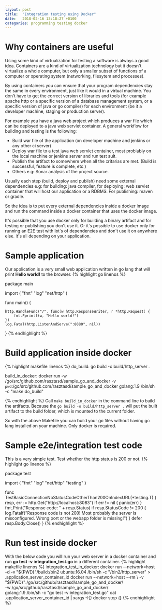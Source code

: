 ```yaml
---
layout: post
title:  "Integration testing using Docker"
date:   2018-02-16 13:18:27 +0100
categories: programming testing docker
---
```

# Why containers are useful
Using some kind of virtualization for testing a software is always a good idea. Containers are a kind of virtualization technology but it doesn't virtualize a whole computer, but only a smaller subset of functions of a computer or operating system (networking, filesytem and processes).

By using containers you can ensure that your program dependencies stay the same in every environment, just like it would in a virtual machine. You don't have to get the correct version of libraries and tools (for example apache http or a specific version of a database management system, or a specific version of java or go compiler) for each environment (be it a developer machine, staging or production server).

For example you have a java web project which produces a war file which can be deployed to a java web servlet container.
A general workflow for building and testing is the following:

* Build war file of the application (on developer machine and jenkins or any other ci server)
* Deploy war file to a test java web servlet container, most problably on the local machine or jenkins server and run test suit.
* Publish the artifact to somewhere when all the critarias are met. (Build is successful, feature is complete, etc.)
* Others e.g: Sonar analysis of the project source.

Usually each step (build, deploy and publish) need some external dependencies e.g: for building: java compiler, for deploying: web servlet container that will host our application or a RDBMS. For publishing: maven or gradle.

So the idea is to put every external dependencies inside a docker image and run the command inside a docker container that uses the docker image.

It's possible that you use docker only for building a binary artifact and for testing or publishing you don't use it. Or it's possible to use docker only for running an E2E test with lot's of dependencies and don't use it on anywhere else. It's all depending on your application.

# Sample application
Our application is a very small web application written in go lang that will print **Hello world!** to the browser.
{% highlight go linenos %}

package main

import (
	"fmt"
	"log"
	"net/http"
)

func main() {

	http.HandleFunc("/", func(w http.ResponseWriter, r *http.Request) {
		fmt.Fprintf(w, "Hello world!")
	})
	log.Fatal(http.ListenAndServe(":8080", nil))
}
{% endhighlight %}

# Build application inside docker

{% highlight makefile linenos %}
do_build:
	go build -o build/http_server .

build_in_docker:
	docker run -w /go/src/github.com/rasztasd/sample_go_and_docker -v `pwd`:/go/src/github.com/rasztasd/sample_go_and_docker golang:1.9 /bin/sh -c "make do_build"

{% endhighlight %}
Call ```make build_in_docker``` in the command line to build the artifacts. Because the ```go build -o build/http_server .``` will put the built artifact to the build folder, which is mounted to the current folder.

So with the above Makefile you can build your go files without having go lang installed on your machine. Only docker is required.

# Sample e2e/integration test code
This is a very simple test. Test whether the http status is 200 or not.
{% highlight go linenos %}

package test

import (
	"fmt"
	"log"
	"net/http"
	"testing"
)

func TestBasicConnectionNoStatusCodeOtherThan200OnIndexURL(*testing.T) {
	resp, err := http.Get("http://localhost:8083")
	if err != nil {
		panic(err)
	}
	fmt.Print("Response code: " + resp.Status)
	if resp.StatusCode != 200 {
		log.Fatalf("Response code is not 200! Most probably the server is misconfigured. Wrong port or the webapp folder is missing!")
	}
	defer resp.Body.Close()
}
{% endhighlight %}

# Run test inside docker
With the below code you will run your web server in a docker container and run **go test -v integration_test.go** in a different container.
{% highlight makefile linenos %}
integration_test_in_docker:
	docker run --network=host -d -v "${PWD}"/build:/bin2 ubuntu:16.04 /bin/sh -c "/bin2/http_server" > .application_server_container_id
	docker run --network=host --rm \
		-v "${PWD}":/go/src/github/rasztasd/sample_go_and_docker/ \
		-w /go/src/github/rasztasd/sample_go_and_docker/ \
		golang:1.9 /bin/sh -c "go test -v integration_test.go"
	cat .application_server_container_id | xargs -I{} docker stop {}
{% endhighlight %}


[jekyll-docs]: https://jekyllrb.com/docs/home
[jekyll-gh]:   https://github.com/jekyll/jekyll
[jekyll-talk]: https://talk.jekyllrb.com/
